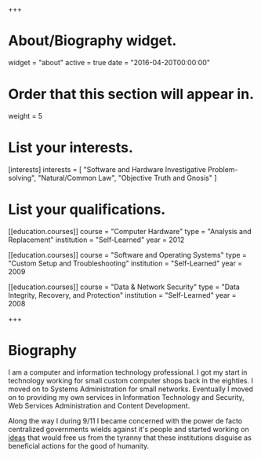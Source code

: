 +++
# About/Biography widget.
widget = "about"
active = true
date = "2016-04-20T00:00:00"

# Order that this section will appear in.
weight = 5

# List your interests.
[interests]
  interests = [
    "Software and Hardware Investigative Problem-solving",
    "Natural/Common Law",
    "Objective Truth and Gnosis"
  ]

# List your qualifications.
[[education.courses]]
  course = "Computer Hardware"
  type = "Analysis and Replacement"
  institution = "Self-Learned"
  year = 2012

[[education.courses]]
  course = "Software and Operating Systems"
  type = "Custom Setup and Troubleshooting"
  institution = "Self-Learned"
  year = 2009

[[education.courses]]
  course = "Data & Network Security"
  type = "Data Integrity, Recovery, and Protection"
  institution = "Self-Learned"
  year = 2008

+++

# Biography

I am a computer and information technology professional. I got my start in technology working for small custom computer shops back in the eighties. I moved on to Systems Administration for small networks. Eventually I moved on to providing my own services in Information Technology and Security, Web Services Administration and Content Development.

Along the way I during 9/11 I became concerned with the power de facto centralized governments wields against it's people and started working on [ideas](../greatwork/index.html) that would free us from the tyranny that these institutions disguise as beneficial actions for the good of humanity.
